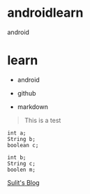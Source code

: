 # androidlearn
android

learn
===

* android

* github

* markdown

> This is a test

```
int a;
String b;
boolean c;
```
```
int b;
String c;
boolen m;
```

[Sulit's Blog](https://sulit.github.io)